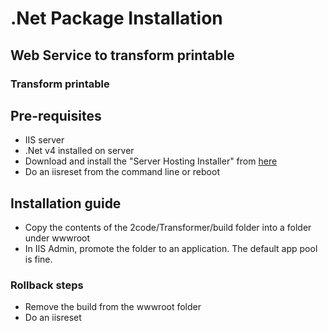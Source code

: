 # .Net Package Installation

## Web Service to transform printable
### Transform printable 

## Pre-requisites

- IIS server
- .Net v4 installed on server
- Download and install the "Server Hosting Installer" from [here](https://www.microsoft.com/net/download/dotnet-core/runtime-2.0.6)
- Do an iisreset from the command line or reboot

## Installation guide

- Copy the contents of the 2code/Transformer/build folder into a folder under wwwroot
- In IIS Admin, promote the folder to an application. The default app pool is fine.

### Rollback steps

- Remove the build from the wwwroot folder
- Do an iisreset
